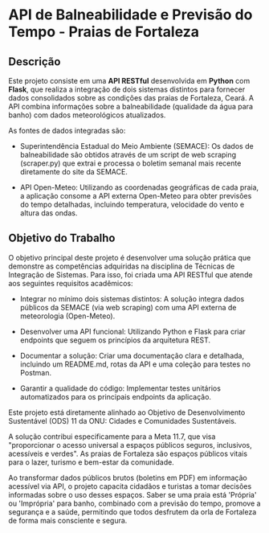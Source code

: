 # API de Balneabilidade e Previsão do Tempo - Praias de Fortaleza

## Descrição

Este projeto consiste em uma **API RESTful** desenvolvida em **Python** com **Flask**, que realiza a integração de dois sistemas distintos para fornecer dados consolidados sobre as condições das praias de Fortaleza, Ceará. A API combina informações sobre a balneabilidade (qualidade da água para banho) com dados meteorológicos atualizados.

As fontes de dados integradas são:

* Superintendência Estadual do Meio Ambiente (SEMACE): Os dados de balneabilidade são obtidos através de um script de web scraping (scraper.py) que extrai e processa o boletim semanal mais recente diretamente do site da SEMACE.

* API Open-Meteo: Utilizando as coordenadas geográficas de cada praia, a aplicação consome a API externa Open-Meteo para obter previsões do tempo detalhadas, incluindo temperatura, velocidade do vento e altura das ondas.

## Objetivo do Trabalho

O objetivo principal deste projeto é desenvolver uma solução prática que demonstre as competências adquiridas na disciplina de Técnicas de Integração de Sistemas. Para isso, foi criada uma API RESTful que atende aos seguintes requisitos acadêmicos:

* Integrar no mínimo dois sistemas distintos: A solução integra dados públicos da SEMACE (via web scraping) com uma API externa de meteorologia (Open-Meteo).

* Desenvolver uma API funcional: Utilizando Python e Flask para criar endpoints que seguem os princípios da arquitetura REST.

* Documentar a solução: Criar uma documentação clara e detalhada, incluindo um README.md, rotas da API e uma coleção para testes no Postman.

* Garantir a qualidade do código: Implementar testes unitários automatizados para os principais endpoints da aplicação.

Este projeto está diretamente alinhado ao Objetivo de Desenvolvimento Sustentável (ODS) 11 da ONU: Cidades e Comunidades Sustentáveis.

A solução contribui especificamente para a Meta 11.7, que visa "proporcionar o acesso universal a espaços públicos seguros, inclusivos, acessíveis e verdes". As praias de Fortaleza são espaços públicos vitais para o lazer, turismo e bem-estar da comunidade.

Ao transformar dados públicos brutos (boletins em PDF) em informação acessível via API, o projeto capacita cidadãos e turistas a tomar decisões informadas sobre o uso desses espaços. Saber se uma praia está 'Própria' ou 'Imprópria' para banho, combinado com a previsão do tempo, promove a segurança e a saúde, permitindo que todos desfrutem da orla de Fortaleza de forma mais consciente e segura.

